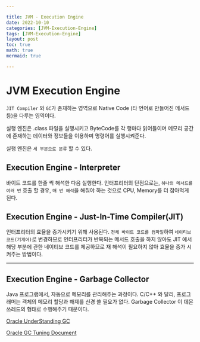 ```yaml
---

title: JVM - Execution Engine
date: 2022-10-10
categories: [JVM-Execution-Engine]
tags: [JVM-Execution-Engine]
layout: post
toc: true
math: true
mermaid: true

---
```


# JVM Execution Engine

`JIT Compiler` 와 `GC`가 존재하는 영역으로 Native Code (타 언어로 만들어진 메서드 등)을 다루는 영역이다.

실행 엔진은 .class 파일을 실행시키고 ByteCode를 각 행마다 읽어들이며 메모리 공간에 존재하는 데이터와 정보들을 이용하며 명령어를 실행시켜준다.

실행 엔진은 `세 부분으로 분류` 할 수 있다.

## Execution Engine - Interpreter

바이트 코드를 한줄 씩 해석한 다음 실행한다. 인터프리터의 단점으로는, `하나의 메서드를 여러 번` 호출 할 경우, `매 번 해석`을 해줘야 하는 것으로 CPU, Memory를 더 잡아먹게 된다.

## Execution Engine - Just-In-Time Compiler(JIT)

인터프리터의 효율을 증가시키기 위해 사용된다. `전체 바이트 코드를 컴파일`하여 `네이티브 코드(기계어)`로 변경하므로 인터프리터가 반복되는 메서드 호출을 하지 않아도 JIT 에서 해당 부분에 관한 네이티브 코드를 제공하므로 재 해석이 필요하지 않아 효율을 증가 시켜주는 방법이다.

---

## Execution Engine - Garbage Collector

Java 프로그램에서, 자동으로 메모리를 관리해주는 과정이다. C/C++ 와 달리, 프로그래머는 객체의 메모리 할당과 해제를 신경 쓸 필요가 없다. Garbage Collector 이 데몬 쓰레드의 형태로 수행해주기 때문이다.

[Oracle UnderStanding GC](https://blogs.oracle.com/javamagazine/post/understanding-garbage-collectors)

[Oracle GC Tuning Document](https://docs.oracle.com/en/java/javase/17/gctuning/garbage-first-garbage-collector-tuning.html)

